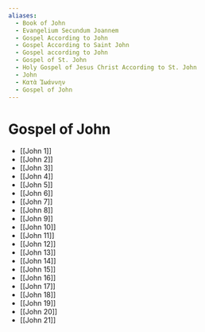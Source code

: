 ```yaml
---
aliases:
  - Book of John
  - Evangelium Secundum Joannem
  - Gospel According to John
  - Gospel According to Saint John
  - Gospel according to John
  - Gospel of St. John
  - Holy Gospel of Jesus Christ According to St. John
  - John
  - Κατὰ Ἰωάννην
  - Gospel of John
---
```



# Gospel of John
- [[John 1]]
- [[John 2]]
- [[John 3]]
- [[John 4]]
- [[John 5]]
- [[John 6]]
- [[John 7]]
- [[John 8]]
- [[John 9]]
- [[John 10]]
- [[John 11]]
- [[John 12]]
- [[John 13]]
- [[John 14]]
- [[John 15]]
- [[John 16]]
- [[John 17]]
- [[John 18]]
- [[John 19]]
- [[John 20]]
- [[John 21]]

